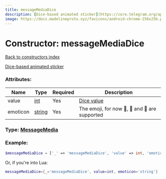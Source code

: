 ```yaml
---
title: messageMediaDice
description: [Dice-based animated sticker](https://core.telegram.org/api/dice)
image: https://docs.madelineproto.xyz/favicons/android-chrome-256x256.png
---
```

# Constructor: messageMediaDice  
[Back to constructors index](index.md)



[Dice-based animated sticker](https://core.telegram.org/api/dice)

### Attributes:

| Name     |    Type       | Required | Description |
|----------|---------------|----------|-------------|
|value|[int](../types/int.md) | Yes|[Dice value](https://core.telegram.org/api/dice)|
|emoticon|[string](../types/string.md) | Yes|The emoji, for now 🏀, 🎲 and 🎯 are supported|



### Type: [MessageMedia](../types/MessageMedia.md)


### Example:

```php
$messageMediaDice = ['_' => 'messageMediaDice', 'value' => int, 'emoticon' => 'string'];
```  


Or, if you're into Lua:

```lua
messageMediaDice={_='messageMediaDice', value=int, emoticon='string'}

```


